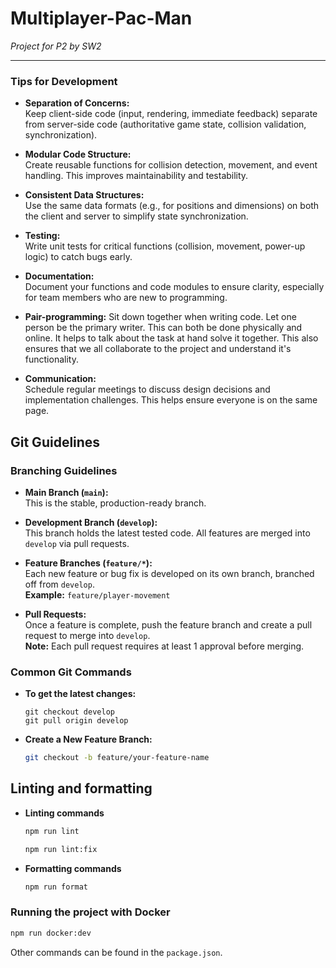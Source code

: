 # Multiplayer-Pac-Man

_Project for P2 by SW2_

---

### Tips for Development

- **Separation of Concerns:**  
  Keep client-side code (input, rendering, immediate feedback) separate from server-side code (authoritative game state, collision validation, synchronization).

- **Modular Code Structure:**  
  Create reusable functions for collision detection, movement, and event handling. This improves maintainability and testability.

- **Consistent Data Structures:**  
  Use the same data formats (e.g., for positions and dimensions) on both the client and server to simplify state synchronization.

- **Testing:**  
  Write unit tests for critical functions (collision, movement, power-up logic) to catch bugs early.

- **Documentation:**  
  Document your functions and code modules to ensure clarity, especially for team members who are new to programming.

- **Pair-programming:**
  Sit down together when writing code. Let one person be the primary writer. This can both be done physically and online. It helps to talk about the task at hand solve it together. This also ensures that we all collaborate to the project and understand it's functionality.

- **Communication:**  
  Schedule regular meetings to discuss design decisions and implementation challenges. This helps ensure everyone is on the same page.

## Git Guidelines

### Branching Guidelines

- **Main Branch (`main`):**  
  This is the stable, production-ready branch.

- **Development Branch (`develop`):**  
  This branch holds the latest tested code. All features are merged into `develop` via pull requests.

- **Feature Branches (`feature/*`):**  
  Each new feature or bug fix is developed on its own branch, branched off from `develop`.  
  **Example:** `feature/player-movement`

- **Pull Requests:**  
  Once a feature is complete, push the feature branch and create a pull request to merge into `develop`.  
  **Note:** Each pull request requires at least 1 approval before merging.

### Common Git Commands

- **To get the latest changes:**
  ```
  git checkout develop
  git pull origin develop
  ```
- **Create a New Feature Branch:**
  ```bash
  git checkout -b feature/your-feature-name
  ```

## Linting and formatting

- **Linting commands**
  ```bash
  npm run lint
  ```
  ```bash
  npm run lint:fix
  ```
- **Formatting commands**
  ```bash
  npm run format
  ```

### Running the project with Docker

```bash
npm run docker:dev
```

Other commands can be found in the `package.json`.
